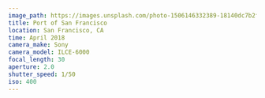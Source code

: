 ```yaml
---
image_path: https://images.unsplash.com/photo-1506146332389-18140dc7b2fb?ixlib=rb-0.3.5&ixid=eyJhcHBfaWQiOjEyMDd9&s=e572f055fc752085ac6079e2b82d04d8&auto=format&fit=crop&w=1300&q=80
title: Port of San Francisco
location: San Francisco, CA
time: April 2018
camera_make: Sony
camera_model: ILCE-6000
focal_length: 30
aperture: 2.0
shutter_speed: 1/50
iso: 400
---
```

